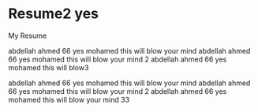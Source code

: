 # Resume2 yes
My Resume

abdellah
ahmed
66
yes mohamed this will blow your mind
abdellah ahmed 66 yes mohamed this will blow your mind 2
abdellah ahmed 66 yes mohamed this will blow3

abdellah ahmed 66 yes mohamed this will blow your mind abdellah ahmed 66 yes mohamed this will blow your mind 2 abdellah ahmed 66 yes mohamed this will blow your mind 33
